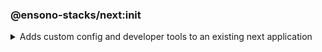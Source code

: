 <!-- markdownlint-disable MD041 -->

### @ensono-stacks/next:init

<details>
<summary>Adds custom config and developer tools to an existing next application</summary>

The next init generator will add a custom ESlint config to an existing NextJs application, install `eslint-plugin-testing-library` to the project. as well as update project.json with a custom test config to allow coverage collection from [jest](https://jestjs.io/).

## Prerequisites

An existing [Next](https://nextjs.org/) application

## Usage

```bash
nx g @ensono-stacks/next:init
```

### Command line arguments

The following command line arguments are available:

| Option    | Description                           | Type   | Accepted Values   | Default |
| --------- | ------------------------------------- | ------ | ----------------- | ------- |
| --project | Name of the existing next application | string | nameOfApplication | N/A     |

### Generator Output

The following files will be updated.

```text
UPDATE apps/baseline-next-app/project.json #Updated with custom test config to allow for coverage collection
UPDATE apps/baseline-next-app/.eslintrc.json #Ehanced with additional linting rules
UPDATE apps/baseline-next-app/tsconfig.json #Minor enhancements
UPDATE apps/baseline-next-app/tsconfig.spec.json #Updates for monorepo structure
UPDATE apps/baseline-next-app/specs/index.spec.tsx #Formatting changes
```

The generator will also add [react-axe](https://github.com/dequelabs/axe-core-npm/blob/develop/packages/react/README.md) (version 4.7.3) into the app via the following:

```typescript title="...app.tsx"
// @ts-ignore
if (typeof window !== 'undefined' && process.env.NODE_ENV !== 'production') {
    // eslint-disable-next-line global-require
    const axe = require('@axe-core/react'); // eslint-disable-line @typescript-eslint/no-var-requires
    // eslint-disable-next-line global-require
    const React = require('react'); // eslint-disable-line @typescript-eslint/no-var-requires
    // eslint-disable-next-line global-require
    const ReactDOM = require('react-dom'); // eslint-disable-line @typescript-eslint/no-var-requires
    // eslint-disable-next-line @typescript-eslint/no-floating-promises
    axe(React, ReactDOM, 1000);
}

...
```

react-axe has been added so your app can be tested for accessibility and results will show in the Chrome DevTools console.

A final message is provided if the developer would like to run the relevant deployment generator that supports this FE.
`@ensono-stacks/next:init-deployment`.

</details>
